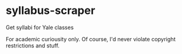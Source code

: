 # syllabus-scraper
Get syllabi for Yale classes

For academic curiousity only. Of course, I'd never violate copyright restrictions and stuff.

